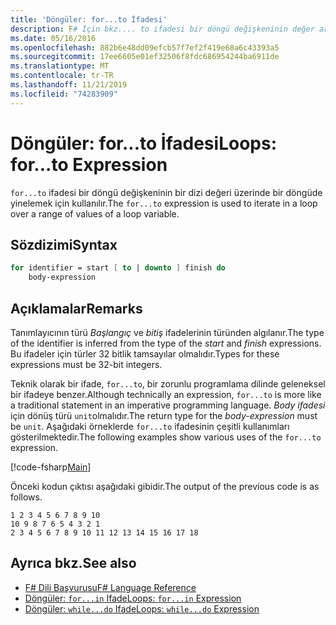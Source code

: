 ```yaml
---
title: 'Döngüler: for...to İfadesi'
description: F# İçin bkz.... to ifadesi bir döngü değişkeninin değer aralığı üzerinde bir döngüde yinelemek için kullanılır.
ms.date: 05/16/2016
ms.openlocfilehash: 882b6e48dd09efcb57f7ef2f419e68a6c43393a5
ms.sourcegitcommit: 17ee6605e01ef32506f8fdc686954244ba6911de
ms.translationtype: MT
ms.contentlocale: tr-TR
ms.lasthandoff: 11/21/2019
ms.locfileid: "74283909"
---
```

# <a name="loops-forto-expression"></a><span data-ttu-id="75071-103">Döngüler: for...to İfadesi</span><span class="sxs-lookup"><span data-stu-id="75071-103">Loops: for...to Expression</span></span>

<span data-ttu-id="75071-104">`for...to` ifadesi bir döngü değişkeninin bir dizi değeri üzerinde bir döngüde yinelemek için kullanılır.</span><span class="sxs-lookup"><span data-stu-id="75071-104">The `for...to` expression is used to iterate in a loop over a range of values of a loop variable.</span></span>

## <a name="syntax"></a><span data-ttu-id="75071-105">Sözdizimi</span><span class="sxs-lookup"><span data-stu-id="75071-105">Syntax</span></span>

```fsharp
for identifier = start [ to | downto ] finish do
    body-expression
```

## <a name="remarks"></a><span data-ttu-id="75071-106">Açıklamalar</span><span class="sxs-lookup"><span data-stu-id="75071-106">Remarks</span></span>

<span data-ttu-id="75071-107">Tanımlayıcının türü *Başlangıç* ve *bitiş* ifadelerinin türünden algılanır.</span><span class="sxs-lookup"><span data-stu-id="75071-107">The type of the identifier is inferred from the type of the *start* and *finish* expressions.</span></span> <span data-ttu-id="75071-108">Bu ifadeler için türler 32 bitlik tamsayılar olmalıdır.</span><span class="sxs-lookup"><span data-stu-id="75071-108">Types for these expressions must be 32-bit integers.</span></span>

<span data-ttu-id="75071-109">Teknik olarak bir ifade, `for...to`, bir zorunlu programlama dilinde geleneksel bir ifadeye benzer.</span><span class="sxs-lookup"><span data-stu-id="75071-109">Although technically an expression, `for...to` is more like a traditional statement in an imperative programming language.</span></span> <span data-ttu-id="75071-110">*Body ifadesi* için dönüş türü `unit`olmalıdır.</span><span class="sxs-lookup"><span data-stu-id="75071-110">The return type for the *body-expression* must be `unit`.</span></span> <span data-ttu-id="75071-111">Aşağıdaki örneklerde `for...to` ifadesinin çeşitli kullanımları gösterilmektedir.</span><span class="sxs-lookup"><span data-stu-id="75071-111">The following examples show various uses of the `for...to` expression.</span></span>

[!code-fsharp[Main](~/samples/snippets/fsharp/lang-ref-2/snippet5101.fs)]

<span data-ttu-id="75071-112">Önceki kodun çıktısı aşağıdaki gibidir.</span><span class="sxs-lookup"><span data-stu-id="75071-112">The output of the previous code is as follows.</span></span>

```console
1 2 3 4 5 6 7 8 9 10
10 9 8 7 6 5 4 3 2 1
2 3 4 5 6 7 8 9 10 11 12 13 14 15 16 17 18
```

## <a name="see-also"></a><span data-ttu-id="75071-113">Ayrıca bkz.</span><span class="sxs-lookup"><span data-stu-id="75071-113">See also</span></span>

- [<span data-ttu-id="75071-114">F# Dili Başvurusu</span><span class="sxs-lookup"><span data-stu-id="75071-114">F# Language Reference</span></span>](index.md)
- [<span data-ttu-id="75071-115">Döngüler: `for...in` Ifade</span><span class="sxs-lookup"><span data-stu-id="75071-115">Loops: `for...in` Expression</span></span>](loops-for-in-expression.md)
- [<span data-ttu-id="75071-116">Döngüler: `while...do` Ifade</span><span class="sxs-lookup"><span data-stu-id="75071-116">Loops: `while...do` Expression</span></span>](loops-while-do-expression.md)
